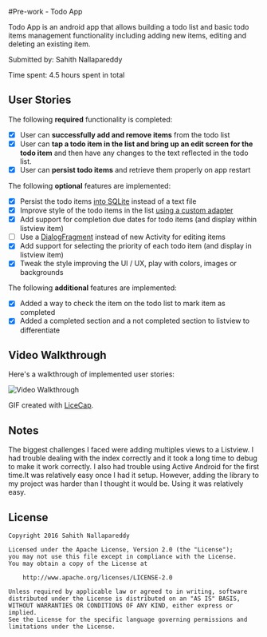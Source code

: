 
#Pre-work - Todo App

Todo App is an android app that allows building a todo list and basic todo items management functionality including adding new items, editing and deleting an existing item.

Submitted by: Sahith Nallapareddy

Time spent: 4.5 hours spent in total

## User Stories

The following **required** functionality is completed:

* [x] User can **successfully add and remove items** from the todo list
* [x] User can **tap a todo item in the list and bring up an edit screen for the todo item** and then have any changes to the text reflected in the todo list.
* [x] User can **persist todo items** and retrieve them properly on app restart

The following **optional** features are implemented:

* [x] Persist the todo items [into SQLite](http://guides.codepath.com/android/Persisting-Data-to-the-Device#sqlite) instead of a text file
* [x] Improve style of the todo items in the list [using a custom adapter](http://guides.codepath.com/android/Using-an-ArrayAdapter-with-ListView)
* [x] Add support for completion due dates for todo items (and display within listview item)
* [ ] Use a [DialogFragment](http://guides.codepath.com/android/Using-DialogFragment) instead of new Activity for editing items
* [x] Add support for selecting the priority of each todo item (and display in listview item)
* [x] Tweak the style improving the UI / UX, play with colors, images or backgrounds

The following **additional** features are implemented:

* [x] Added a way to check the item on the todo list to mark item as completed
* [x] Added a completed section and a not completed section to listview to differentiate
## Video Walkthrough 

Here's a walkthrough of implemented user stories:

<img src='http://i.imgur.com/jDSUFwT.gif' title='Video Walkthrough' width='' alt='Video Walkthrough' />

GIF created with [LiceCap](http://www.cockos.com/licecap/).

## Notes

The biggest challenges I faced were adding multiples views to a Listview. I had trouble dealing with the index correctly and it took a long time to debug to make it work correctly. I also had trouble using Active Android for the first time.It was relatively easy once I had it setup. However, adding the library to my project was harder than I thought it would be. Using it was relatively easy. 

## License

    Copyright 2016 Sahith Nallapareddy

    Licensed under the Apache License, Version 2.0 (the "License");
    you may not use this file except in compliance with the License.
    You may obtain a copy of the License at

        http://www.apache.org/licenses/LICENSE-2.0

    Unless required by applicable law or agreed to in writing, software
    distributed under the License is distributed on an "AS IS" BASIS,
    WITHOUT WARRANTIES OR CONDITIONS OF ANY KIND, either express or implied.
    See the License for the specific language governing permissions and
    limitations under the License.
